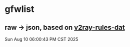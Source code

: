 # gfwlist
## raw -> json, based on [v2ray-rules-dat](https://github.com/Loyalsoldier/v2ray-rules-dat)
Sun Aug 10 06:00:43 PM CST 2025

